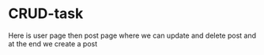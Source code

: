 # CRUD-task
Here is user page then post page where we can update and delete post and at the end we create a post

